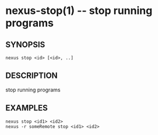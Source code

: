 # nexus-stop(1) -- stop running programs

## SYNOPSIS

    nexus stop <id> [<id>, ..]
    
## DESCRIPTION

stop running programs

## EXAMPLES

    nexus stop <id1> <id2>
    nexus -r someRemote stop <id1> <id2>
